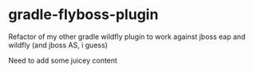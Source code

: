 # gradle-flyboss-plugin
Refactor of my other gradle wildfly plugin to work against jboss eap and wildfly (and jboss AS, i guess) 


Need to add some juicey content